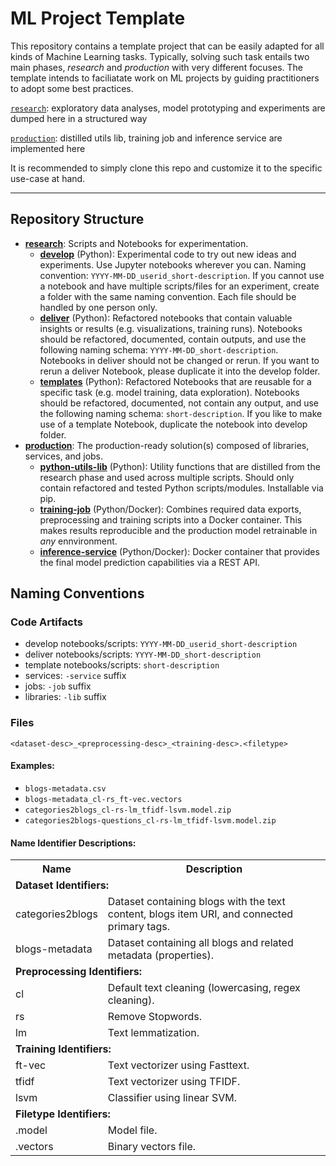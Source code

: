 # ML Project Template

This repository contains a template project that can be easily adapted for all kinds of Machine Learning tasks. 
Typically, solving such task entails two main phases, _research_ and _production_ with very different focuses. The template intends to faciliatate work on ML projects by guiding practitioners to adopt some best practices.

[`research`](./research): exploratory data analyses, model prototyping and experiments are dumped here in a structured way

[`production`](./production): distilled utils lib, training job and inference service are implemented here

It is recommended to simply clone this repo and customize it to the specific use-case at hand.

---

## Repository Structure

- **[research](./research)**: Scripts and Notebooks for experimentation.
  - **[develop](./research/develop)** (Python): Experimental code to try out new ideas and experiments. Use Jupyter notebooks wherever you can. Naming convention: `YYYY-MM-DD_userid_short-description`. If you cannot use a notebook and have multiple scripts/files for an experiment, create a folder with the same naming convention. Each file should be handled by one person only.
  - **[deliver](./research/deliver)** (Python): Refactored notebooks that contain valuable insights or results (e.g. visualizations, training runs). Notebooks should be refactored, documented, contain outputs, and use the following naming schema: `YYYY-MM-DD_short-description`. Notebooks in deliver should not be changed or rerun. If you want to rerun a deliver Notebook, please duplicate it into the develop folder.
  - **[templates](./research/templates)** (Python): Refactored Notebooks that are reusable for a specific task (e.g. model training, data exploration). Notebooks should be refactored, documented, not contain any output, and use the following naming schema: `short-description`. If you like to make use of a template Notebook, duplicate the notebook into develop folder.
- **[production](./production)**: The production-ready solution(s) composed of libraries, services, and jobs.
  - **[python-utils-lib](./production/python-utils-lib)** (Python): Utility functions that are distilled from the research phase and used across multiple scripts. Should only contain refactored and tested Python scripts/modules. Installable via pip.
  - **[training-job](./production/training-job)** (Python/Docker): Combines required data exports, preprocessing and training scripts into a Docker container. This makes results reproducible and the production model retrainable in _any_ ennvironment.
  - **[inference-service](./production/inference-service)** (Python/Docker): Docker container that provides the final model prediction capabilities via a REST API.

## Naming Conventions

### Code Artifacts

- develop notebooks/scripts: `YYYY-MM-DD_userid_short-description`
- deliver notebooks/scripts: `YYYY-MM-DD_short-description`
- template notebooks/scripts: `short-description`
- services: `-service` suffix
- jobs: `-job` suffix
- libraries: `-lib` suffix

### Files

`<dataset-desc>_<preprocessing-desc>_<training-desc>.<filetype>`

#### Examples:

- `blogs-metadata.csv`
- `blogs-metadata_cl-rs_ft-vec.vectors`
- `categories2blogs_cl-rs-lm_tfidf-lsvm.model.zip`
- `categories2blogs-questions_cl-rs-lm_tfidf-lsvm.model.zip`

#### Name Identifier Descriptions: 

<table>
    <tr>
        <th>Name</th>
        <th>Description</th>
    </tr>
    <tr>
        <td colspan="2"><b>Dataset Identifiers:</b></td>
    </tr>
    <tr>
        <td>categories2blogs</td>
        <td>Dataset containing blogs with the text content, blogs item URI, and connected primary tags.</td>
    </tr>
    <tr>
        <td>blogs-metadata</td>
        <td>Dataset containing all blogs and related metadata (properties).</td>
    </tr>
    <tr>
        <td colspan="2"><b>Preprocessing Identifiers:</b></td>
    </tr>
     <tr>
        <td>cl</td>
        <td>Default text cleaning (lowercasing, regex cleaning).</td>
    </tr>
    <tr>
        <td>rs</td>
        <td>Remove Stopwords.</td>
    </tr>
    <tr>
        <td>lm</td>
        <td>Text lemmatization.</td>
    </tr>
    <tr>
        <td colspan="2"><b>Training Identifiers:</b></td>
    </tr>
    <tr>
        <td>ft-vec</td>
        <td>Text vectorizer using Fasttext.</td>
    </tr>
    <tr>
        <td>tfidf</td>
        <td>Text vectorizer using TFIDF.</td>
    </tr>
    <tr>
        <td>lsvm</td>
        <td>Classifier using linear SVM.</td>
    </tr>
    <tr>
        <td colspan="2"><b>Filetype Identifiers:</b></td>
    </tr>
    <tr>
        <td>.model</td>
        <td>Model file.</td>
    </tr>
    <tr>
        <td>.vectors</td>
        <td>Binary vectors file.</td>
    </tr>
</table>
